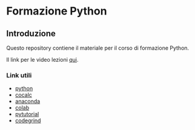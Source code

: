 # Formazione Python

## Introduzione

Questo repository contiene il materiale per il corso di formazione Python.

Il link per le video lezioni [qui](https://drive.google.com/drive/u/0/folders/1Gt0HNnjT-JbZmXq5L1XllexOlAwvEIcA).

### Link utili

- [python](https://www.python.org/downloads/)
- [cocalc](https://cocalc.com/)
- [anaconda](https://www.anaconda.com/)
- [colab](https://colab.research.google.com/)
- [pytutorial](https://pytutorial-it.readthedocs.io/it/python3.12/datastructures.html#un-approfondimento-sulle-liste)
- [codegrind](https://codegrind.it/documentazione/python)
